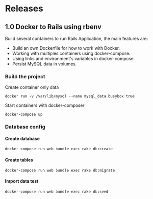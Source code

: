 # Releases
 
## 1.0 Docker to Rails using rbenv

Build several containers to run Rails Application, the main features are:

- Build an own Dockerfile for how to work with Docker.
- Working with multiples containers using docker-compose.
- Using links and environment's variables in docker-compose.
- Persist MySQL data in volumes.

### Build the project

Create container only data

```
docker run -v /var/lib/mysql --name mysql_data busybox true
```
Start containers with docker-composer
```
docker-compose up
```

### Database config

#### Create database
```
docker-compose run web bundle exec rake db:create
```
#### Create tables
```
docker-compose run web bundle exec rake db:migrate
```
#### Import data test
```
docker-compose run web bundle exec rake db:seed
```
